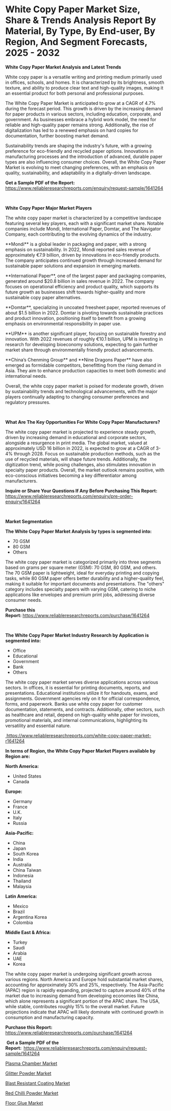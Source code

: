 <p><h1>White Copy Paper Market Size, Share & Trends Analysis Report By Material, By Type, By End-user, By Region, And Segment Forecasts, 2025 - 2032</h1></p><p><strong>White Copy Paper Market Analysis and Latest Trends</strong></p>
<p><p>White copy paper is a versatile writing and printing medium primarily used in offices, schools, and homes. It is characterized by its brightness, smooth texture, and ability to produce clear text and high-quality images, making it an essential product for both personal and professional purposes. </p><p>The White Copy Paper Market is anticipated to grow at a CAGR of 4.7% during the forecast period. This growth is driven by the increasing demand for paper products in various sectors, including education, corporate, and government. As businesses embrace a hybrid work model, the need for reliable and high-quality paper remains strong. Additionally, the rise of digitalization has led to a renewed emphasis on hard copies for documentation, further boosting market demand.</p><p>Sustainability trends are shaping the industry's future, with a growing preference for eco-friendly and recycled paper options. Innovations in manufacturing processes and the introduction of advanced, durable paper types are also influencing consumer choices. Overall, the White Copy Paper Market is evolving to meet changing preferences, with an emphasis on quality, sustainability, and adaptability in a digitally-driven landscape.</p></p>
<p><strong>Get a Sample PDF of the Report:&nbsp;</strong> <a href="https://www.reliableresearchreports.com/enquiry/request-sample/1641264?utm_campaign=2204&utm_medium=2&utm_source=Github&utm_content=ia&utm_term=30012025&utm_id=white-copy-paper">https://www.reliableresearchreports.com/enquiry/request-sample/1641264</a></p>
<p>&nbsp;</p>
<p><strong>White Copy Paper Major Market Players</strong></p>
<p><p>The white copy paper market is characterized by a competitive landscape featuring several key players, each with a significant market share. Notable companies include Mondi, International Paper, Domtar, and The Navigator Company, each contributing to the evolving dynamics of the industry.</p><p>**Mondi** is a global leader in packaging and paper, with a strong emphasis on sustainability. In 2022, Mondi reported sales revenue of approximately €7.9 billion, driven by innovations in eco-friendly products. The company anticipates continued growth through increased demand for sustainable paper solutions and expansion in emerging markets.</p><p>**International Paper**, one of the largest paper and packaging companies, generated around $20.8 billion in sales revenue in 2022. The company focuses on operational efficiency and product quality, which supports its future growth as businesses shift towards higher-quality and more sustainable copy paper alternatives.</p><p>**Domtar**, specializing in uncoated freesheet paper, reported revenues of about $1.5 billion in 2022. Domtar is pivoting towards sustainable practices and product innovation, positioning itself to benefit from a growing emphasis on environmental responsibility in paper use.</p><p>**UPM** is another significant player, focusing on sustainable forestry and innovation. With 2022 revenues of roughly €10.1 billion, UPM is investing in research for developing bioeconomy solutions, expecting to gain further market share through environmentally friendly product advancements.</p><p>**China’s Chenming Group** and **Nine Dragons Paper** have also emerged as formidable competitors, benefitting from the rising demand in Asia. They aim to enhance production capacities to meet both domestic and international needs.</p><p>Overall, the white copy paper market is poised for moderate growth, driven by sustainability trends and technological advancements, with the major players continually adapting to changing consumer preferences and regulatory pressures.</p></p>
<p>&nbsp;</p>
<p><strong>What Are The Key Opportunities For White Copy Paper Manufacturers?</strong></p>
<p><p>The white copy paper market is projected to experience steady growth, driven by increasing demand in educational and corporate sectors, alongside a resurgence in print media. The global market, valued at approximately USD 16 billion in 2022, is expected to grow at a CAGR of 3-4% through 2028. Focus on sustainable production methods, such as the use of recycled materials, will shape future trends. Additionally, the digitization trend, while posing challenges, also stimulates innovation in specialty paper products. Overall, the market outlook remains positive, with eco-conscious initiatives becoming a key differentiator among manufacturers.</p></p>
<p><strong>Inquire or Share Your Questions If Any Before Purchasing This Report:</strong> <a href="https://www.reliableresearchreports.com/enquiry/pre-order-enquiry/1641264?utm_campaign=2204&utm_medium=2&utm_source=Github&utm_content=ia&utm_term=30012025&utm_id=white-copy-paper">https://www.reliableresearchreports.com/enquiry/pre-order-enquiry/1641264</a></p>
<p>&nbsp;</p>
<p><strong>Market Segmentation</strong></p>
<p><strong>The White Copy Paper Market Analysis by types is segmented into:</strong></p>
<p><ul><li>70 GSM</li><li>80 GSM</li><li>Others</li></ul></p>
<p><p>The white copy paper market is categorized primarily into three segments based on grams per square meter (GSM): 70 GSM, 80 GSM, and others. The 70 GSM paper is lightweight, ideal for everyday printing and copying tasks, while 80 GSM paper offers better durability and a higher-quality feel, making it suitable for important documents and presentations. The "others" category includes specialty papers with varying GSM, catering to niche applications like envelopes and premium print jobs, addressing diverse consumer needs.</p></p>
<p><strong>Purchase this Report:&nbsp;</strong><a href="https://www.reliableresearchreports.com/purchase/1641264?utm_campaign=2204&utm_medium=2&utm_source=Github&utm_content=ia&utm_term=30012025&utm_id=white-copy-paper">https://www.reliableresearchreports.com/purchase/1641264</a></p>
<p>&nbsp;</p>
<p><strong>The White Copy Paper Market Industry Research by Application is segmented into:</strong></p>
<p><ul><li>Office</li><li>Educational</li><li>Government</li><li>Bank</li><li>Others</li></ul></p>
<p><p>The white copy paper market serves diverse applications across various sectors. In offices, it is essential for printing documents, reports, and presentations. Educational institutions utilize it for handouts, exams, and assignments. Government agencies rely on it for official correspondence, forms, and paperwork. Banks use white copy paper for customer documentation, statements, and contracts. Additionally, other sectors, such as healthcare and retail, depend on high-quality white paper for invoices, promotional materials, and internal communications, highlighting its versatility and essential nature.</p></p>
<p><a href="https://www.reliableresearchreports.com/white-copy-paper-market-r1641264?utm_campaign=2204&utm_medium=2&utm_source=Github&utm_content=ia&utm_term=30012025&utm_id=white-copy-paper">&nbsp;https://www.reliableresearchreports.com/white-copy-paper-market-r1641264</a></p>
<p><strong>In terms of Region, the White Copy Paper Market Players available by Region are:</strong></p>
<p>
    <p> <strong> North America: </strong>
        <ul>
            <li>United States</li>
            <li>Canada</li>
        </ul>
        </p> 
    <p> <strong> Europe: </strong>
        <ul>
            <li>Germany</li>
            <li>France</li>
            <li>U.K.</li>
            <li>Italy</li>
            <li>Russia</li>
        </ul>
        </p> 
    <p> <strong> Asia-Pacific: </strong>
        <ul>
            <li>China</li>
            <li>Japan</li>
            <li>South Korea</li>
            <li>India</li>
            <li>Australia</li>
            <li>China Taiwan</li>
            <li>Indonesia</li>
            <li>Thailand</li>
            <li>Malaysia</li>
        </ul>
        </p> 
    <p> <strong> Latin America: </strong>
        <ul>
            <li>Mexico</li>
            <li>Brazil</li>
            <li>Argentina Korea</li>
            <li>Colombia</li>
        </ul>
        </p> 
    <p> <strong> Middle East & Africa: </strong>
        <ul>
            <li>Turkey</li>
            <li>Saudi</li>
            <li>Arabia</li>
            <li>UAE</li>
            <li>Korea</li>
        </ul>
    </p>
    </p>
<p><p>The white copy paper market is undergoing significant growth across various regions. North America and Europe hold substantial market shares, accounting for approximately 30% and 25%, respectively. The Asia-Pacific (APAC) region is rapidly expanding, projected to capture around 40% of the market due to increasing demand from developing economies like China, which alone represents a significant portion of the APAC share. The USA, while stable, contributes roughly 15% to the overall market. Future projections indicate that APAC will likely dominate with continued growth in consumption and manufacturing capacity.</p></p>
<p><strong>Purchase this Report: </strong><a href="https://www.reliableresearchreports.com/purchase/1641264?utm_campaign=2204&utm_medium=2&utm_source=Github&utm_content=ia&utm_term=30012025&utm_id=white-copy-paper">https://www.reliableresearchreports.com/purchase/1641264</a></p>
<p>&nbsp;<strong>Get a Sample PDF of the Report:&nbsp;&nbsp;</strong><a href="https://www.reliableresearchreports.com/enquiry/request-sample/1641264?utm_campaign=2204&utm_medium=2&utm_source=Github&utm_content=ia&utm_term=30012025&utm_id=white-copy-paper">https://www.reliableresearchreports.com/enquiry/request-sample/1641264</a></p>
<p><strong></strong></p>
<p><p><a href="https://github.com/oliveroste6/Market-Research-Report-List-1/blob/main/plasma-chamber-market.md?utm_campaign=2204&utm_medium=2&utm_source=Github&utm_content=ia&utm_term=30012025&utm_id=white-copy-paper">Plasma Chamber Market</a></p><p><a href="https://github.com/chaturberville8181/Market-Research-Report-List-1/blob/main/glitter-powder-market.md?utm_campaign=2204&utm_medium=2&utm_source=Github&utm_content=ia&utm_term=30012025&utm_id=white-copy-paper">Glitter Powder Market</a></p><p><a href="https://github.com/sherikacas30/Market-Research-Report-List-1/blob/main/blast-resistant-coating-market.md?utm_campaign=2204&utm_medium=2&utm_source=Github&utm_content=ia&utm_term=30012025&utm_id=white-copy-paper">Blast Resistant Coating Market</a></p><p><a href="https://github.com/carendesrochers299/Market-Research-Report-List-1/blob/main/red-chilli-powder-market.md?utm_campaign=2204&utm_medium=2&utm_source=Github&utm_content=ia&utm_term=30012025&utm_id=white-copy-paper">Red Chilli Powder Market</a></p><p><a href="https://github.com/hannajuana198484/Market-Research-Report-List-1/blob/main/floor-glue-market.md?utm_campaign=2204&utm_medium=2&utm_source=Github&utm_content=ia&utm_term=30012025&utm_id=white-copy-paper">Floor Glue Market</a></p></p>